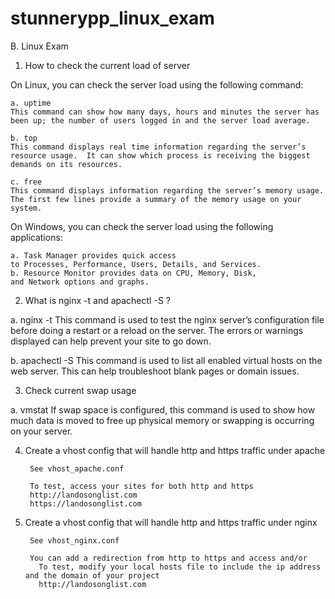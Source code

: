 # stunnerypp_linux_exam
B. Linux Exam

1. How to check the current load of server

  On Linux, you can check the server load using the following command:

    a. uptime
    This command can show how many days, hours and minutes the server has been up; the number of users logged in and the server load average.
    
    b. top
    This command displays real time information regarding the server’s resource usage.  It can show which process is receiving the biggest demands on its resources.

    c. free
    This command displays information regarding the server’s memory usage. The first few lines provide a summary of the memory usage on your system. 

  On Windows, you can check the server load using the following applications:

    a. Task Manager provides quick access to Processes, Performance, Users, Details, and Services.
    b. Resource Monitor provides data on CPU, Memory, Disk, and Network options and graphs.


2. What is nginx -t and apachectl -S ?

  a. nginx -t
  This command is used to test the nginx server’s configuration file before doing a restart or a reload on the server. The errors or warnings displayed can help prevent your site to go down.

  b. apachectl -S
  This command is used to list all enabled virtual hosts on the web server. This can help troubleshoot blank pages or domain issues. 

3. Check current swap usage

  a. vmstat
  If swap space is configured, this command is used to show how much data is moved to free up physical memory or swapping is occurring on your server. 

4. Create a vhost config that will handle http and https traffic under apache
        
        See vhost_apache.conf

        To test, access your sites for both http and https
        http://landosonglist.com
        https://landosonglist.com


5. Create a vhost config that will handle http and https traffic under nginx
        
        See vhost_nginx.conf

        You can add a redirection from http to https and access and/or
	      To test, modify your local hosts file to include the ip address and the domain of your project
	      http://landosonglist.com





